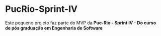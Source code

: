 # PucRio-Sprint-IV
Este pequeno projeto faz parte do MVP da **Puc-Rio - Sprint IV - Do curso de pós graduação em Engenharia de Software** 
